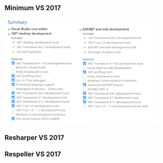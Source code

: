 ## Minimum VS 2017

![alt text](https://github.com/iamtrushar/Documents/blob/master/images/vsMinSettings.png)

## Resharper VS 2017

## Respeller VS 2017
